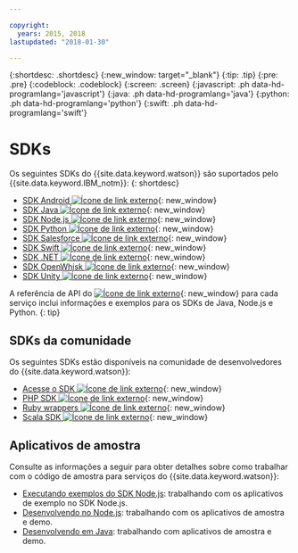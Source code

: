 ```yaml
---

copyright:
  years: 2015, 2018
lastupdated: "2018-01-30"

---
```


{:shortdesc: .shortdesc}
{:new_window: target="_blank"}
{:tip: .tip}
{:pre: .pre}
{:codeblock: .codeblock}
{:screen: .screen}
{:javascript: .ph data-hd-programlang='javascript'}
{:java: .ph data-hd-programlang='java'}
{:python: .ph data-hd-programlang='python'}
{:swift: .ph data-hd-programlang='swift'}

# SDKs

Os seguintes SDKs do {{site.data.keyword.watson}} são suportados pelo {{site.data.keyword.IBM_notm}}:
{: shortdesc}

* [SDK Android ![Ícone de link externo](../../icons/launch-glyph.svg "Ícone de link externo")](https://github.com/watson-developer-cloud/android-sdk){: new_window}
* [SDK Java ![Ícone de link externo](../../icons/launch-glyph.svg "Ícone de link externo")](https://github.com/watson-developer-cloud/java-sdk){: new_window}
* [SDK Node.js ![Ícone de link externo](../../icons/launch-glyph.svg "Ícone de link externo")](https://github.com/watson-developer-cloud/node-sdk){: new_window}
* [SDK Python ![Ícone de link externo](../../icons/launch-glyph.svg "Ícone de link externo")](https://github.com/watson-developer-cloud/python-sdk){: new_window}
* [SDK Salesforce ![Ícone de link externo](../../icons/launch-glyph.svg "Ícone de link externo")](https://github.com/watson-developer-cloud/salesforce-sdk){: new_window}
* [SDK Swift ![Ícone de link externo](../../icons/launch-glyph.svg "Ícone de link externo")](https://github.com/watson-developer-cloud/swift-sdk){: new_window}
* [SDK .NET ![Ícone de link externo](../../icons/launch-glyph.svg "Ícone de link externo")](https://github.com/watson-developer-cloud/dotnet-standard-sdk){: new_window}
* [SDK OpenWhisk ![Ícone de link externo](../../icons/launch-glyph.svg "Ícone de link externo")](https://github.com/watson-developer-cloud/openwhisk-sdk/){: new_window}
* [SDK Unity ![Ícone de link externo](../../icons/launch-glyph.svg "Ícone de link externo")](https://github.com/watson-developer-cloud/unity-sdk){: new_window}

A referência de API do [ ![Ícone de link externo](../../icons/launch-glyph.svg "Ícone de link externo")](https://console.{DomainName}/developer/watson/documentation){: new_window} para cada serviço inclui informações e exemplos para os SDKs de Java, Node.js e Python.
{: tip}

## SDKs da comunidade

Os seguintes SDKs estão disponíveis na comunidade de desenvolvedores do {{site.data.keyword.watson}}:

* [Acesse o SDK ![Ícone de link externo](../../icons/launch-glyph.svg "Ícone de link externo")](https://github.com/liviosoares/go-watson-sdk){: new_window}
* [PHP SDK ![Ícone de link externo](../../icons/launch-glyph.svg "Ícone de link externo")](https://github.com/CognitiveBuild/WatsonPHPSDK){: new_window}
* [Ruby wrappers ![Ícone de link externo](../../icons/launch-glyph.svg "Ícone de link externo")](https://github.com/IcaliaLabs?utf8=%E2%9C%93&q=watson&type=&language=ruby){: new_window}
* [Scala SDK ![Ícone de link externo](../../icons/launch-glyph.svg "Ícone de link externo")](https://github.com/kane77/scala-sdk){: new_window}

## Aplicativos de amostra

Consulte as informações a seguir para obter detalhes sobre como trabalhar com o código de amostra para serviços do {{site.data.keyword.watson}}:

* [Executando exemplos do SDK Node.js](/docs/services/watson/running-node-examples.html): trabalhando com os aplicativos de exemplo no SDK Node.js.
* [Desenvolvendo no Node.js](/docs/services/watson/developing-nodejs.html): trabalhando com os aplicativos de amostra e demo.
* [Desenvolvendo em Java](/docs/services/watson/developing-java.html): trabalhando com aplicativos de amostra e demo.
